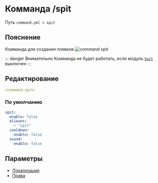 # Комманда /spit
Путь `command.yml > spit`

## Пояснение
Комманда для создания плевков
![command spit](/commandspit.gif)

::: danger Внимательно
Комманда не будет работать, если модуль [`Spit`](/docs/message/contact/spit/) выключен
:::

## Редактирование
```yaml
<command.spit>
```

### По умолчанию
```yaml
spit:
  enable: false
  aliases:
    - "spit"
  cooldown:
    enable: false
  sound:
    enable: false
```

## Параметры

- [Локализация](/docs/localizations/ru_ru/command/spit/)
- [Права](/docs/permission/command/spit/)

<!--@include: @/parts/enable.md-->
<!--@include: @/parts/aliases.md-->
<!--@include: @/parts/cooldown.md-->
<!--@include: @/parts/sound.md-->